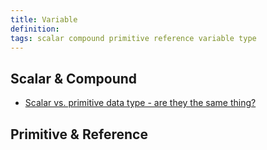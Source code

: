 ```yaml
---
title: Variable
definition:
tags: scalar compound primitive reference variable type
---
```


## Scalar & Compound

- [Scalar vs. primitive data type - are they the same thing?](https://stackoverflow.com/a/6628566/3731530)

## Primitive & Reference
